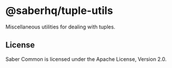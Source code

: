 # @saberhq/tuple-utils

Miscellaneous utilities for dealing with tuples.

## License

Saber Common is licensed under the Apache License, Version 2.0.
